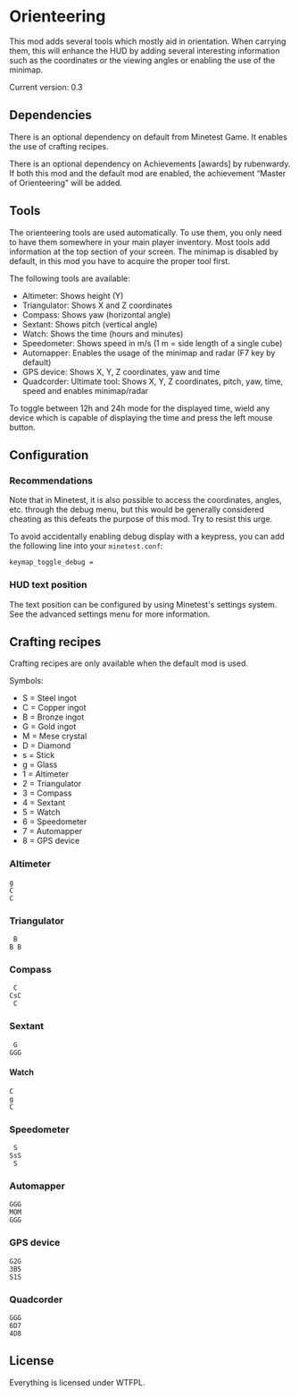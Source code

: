 # Orienteering
This mod adds several tools which mostly aid in orientation. When carrying them,
this will enhance the HUD by adding several interesting information such as the
coordinates or the viewing angles or enabling the use of the minimap.

Current version: 0.3

## Dependencies
There is an optional dependency on default from Minetest Game.
It enables the use of crafting recipes.

There is an optional dependency on Achievements [awards] by rubenwardy. If
both this mod and the default mod are enabled, the achievement “Master of
Orienteering” will be added.

## Tools
The orienteering tools are used automatically. To use them, you only need to
have them somewhere in your main player inventory. Most tools add information
at the top section of your screen. The minimap is disabled by default, in this
mod you have to acquire the proper tool first.

The following tools are available:

* Altimeter: Shows height (Y)
* Triangulator: Shows X and Z coordinates
* Compass: Shows yaw (horizontal angle)
* Sextant: Shows pitch (vertical angle)
* Watch: Shows the time (hours and minutes)
* Speedometer: Shows speed in m/s (1 m = side length of a single cube)
* Automapper: Enables the usage of the minimap and radar (F7 key by default)
* GPS device: Shows X, Y, Z coordinates, yaw and time
* Quadcorder: Ultimate tool: Shows X, Y, Z coordinates, pitch, yaw, time, speed
  and enables minimap/radar

To toggle between 12h and 24h mode for the displayed time, wield any device
which is capable of displaying the time and press the left mouse button.

## Configuration
### Recommendations
Note that in Minetest, it is also possible to access the coordinates, angles,
etc. through the debug menu, but this would be generally considered cheating as
this defeats the purpose of this mod. Try to resist this urge.

To avoid accidentally enabling debug display with a keypress, you can add the
following line into your `minetest.conf`:

    keymap_toggle_debug = 

### HUD text position
The text position can be configured by using Minetest's settings system. See
the advanced settings menu for more information.

## Crafting recipes
Crafting recipes are only available when the default mod is used.

Symbols:

* S = Steel ingot
* C = Copper ingot
* B = Bronze ingot
* G = Gold ingot
* M = Mese crystal
* D = Diamond
* s = Stick
* g = Glass
* 1 = Altimeter
* 2 = Triangulator
* 3 = Compass
* 4 = Sextant
* 5 = Watch
* 6 = Speedometer
* 7 = Automapper
* 8 = GPS device

### Altimeter

    g
    C
    C

### Triangulator

     B
    B B

### Compass

     C
    CsC
     C

### Sextant

     G
    GGG

#### Watch

    C
    g
    C

### Speedometer
     S
    SsS
     S

### Automapper
    GGG
    MOM
    GGG

### GPS device

    G2G
    3B5
    S1S

### Quadcorder

    GGG
    6D7
    4D8




## License
Everything is licensed under WTFPL.

